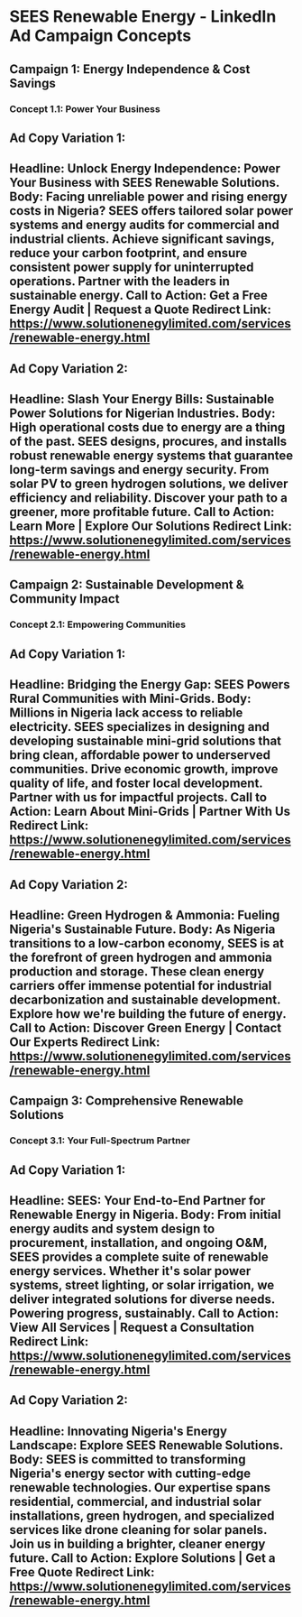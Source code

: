 # SEES Renewable Energy - LinkedIn Ad Campaign Concepts

## Campaign 1: Energy Independence & Cost Savings

### Concept 1.1: Power Your Business

**Ad Copy Variation 1:**
---
**Headline:** Unlock Energy Independence: Power Your Business with SEES Renewable Solutions.
**Body:** Facing unreliable power and rising energy costs in Nigeria? SEES offers tailored solar power systems and energy audits for commercial and industrial clients. Achieve significant savings, reduce your carbon footprint, and ensure consistent power supply for uninterrupted operations. Partner with the leaders in sustainable energy.
**Call to Action:** Get a Free Energy Audit | Request a Quote
**Redirect Link:** https://www.solutionenegylimited.com/services/renewable-energy.html
---

**Ad Copy Variation 2:**
---
**Headline:** Slash Your Energy Bills: Sustainable Power Solutions for Nigerian Industries.
**Body:** High operational costs due to energy are a thing of the past. SEES designs, procures, and installs robust renewable energy systems that guarantee long-term savings and energy security. From solar PV to green hydrogen solutions, we deliver efficiency and reliability. Discover your path to a greener, more profitable future.
**Call to Action:** Learn More | Explore Our Solutions
**Redirect Link:** https://www.solutionenegylimited.com/services/renewable-energy.html
---

## Campaign 2: Sustainable Development & Community Impact

### Concept 2.1: Empowering Communities

**Ad Copy Variation 1:**
---
**Headline:** Bridging the Energy Gap: SEES Powers Rural Communities with Mini-Grids.
**Body:** Millions in Nigeria lack access to reliable electricity. SEES specializes in designing and developing sustainable mini-grid solutions that bring clean, affordable power to underserved communities. Drive economic growth, improve quality of life, and foster local development. Partner with us for impactful projects.
**Call to Action:** Learn About Mini-Grids | Partner With Us
**Redirect Link:** https://www.solutionenegylimited.com/services/renewable-energy.html
---

**Ad Copy Variation 2:**
---
**Headline:** Green Hydrogen & Ammonia: Fueling Nigeria's Sustainable Future.
**Body:** As Nigeria transitions to a low-carbon economy, SEES is at the forefront of green hydrogen and ammonia production and storage. These clean energy carriers offer immense potential for industrial decarbonization and sustainable development. Explore how we're building the future of energy.
**Call to Action:** Discover Green Energy | Contact Our Experts
**Redirect Link:** https://www.solutionenegylimited.com/services/renewable-energy.html
---

## Campaign 3: Comprehensive Renewable Solutions

### Concept 3.1: Your Full-Spectrum Partner

**Ad Copy Variation 1:**
---
**Headline:** SEES: Your End-to-End Partner for Renewable Energy in Nigeria.
**Body:** From initial energy audits and system design to procurement, installation, and ongoing O&M, SEES provides a complete suite of renewable energy services. Whether it's solar power systems, street lighting, or solar irrigation, we deliver integrated solutions for diverse needs. Powering progress, sustainably.
**Call to Action:** View All Services | Request a Consultation
**Redirect Link:** https://www.solutionenegylimited.com/services/renewable-energy.html
---

**Ad Copy Variation 2:**
---
**Headline:** Innovating Nigeria's Energy Landscape: Explore SEES Renewable Solutions.
**Body:** SEES is committed to transforming Nigeria's energy sector with cutting-edge renewable technologies. Our expertise spans residential, commercial, and industrial solar installations, green hydrogen, and specialized services like drone cleaning for solar panels. Join us in building a brighter, cleaner energy future.
**Call to Action:** Explore Solutions | Get a Free Quote
**Redirect Link:** https://www.solutionenegylimited.com/services/renewable-energy.html
---
